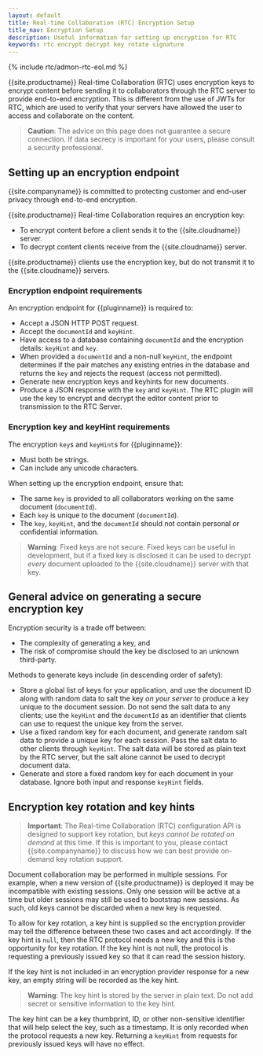 ```yaml
---
layout: default
title: Real-time Collaboration (RTC) Encryption Setup
title_nav: Encryption Setup
description: Useful information for setting up encryption for RTC
keywords: rtc encrypt decrypt key rotate signature
---
```


{% include rtc/admon-rtc-eol.md %}

{{site.productname}} Real-time Collaboration (RTC) uses encryption keys to encrypt content before sending it to collaborators through the RTC server to provide end-to-end encryption. This is different from the use of JWTs for RTC, which are used to verify that your servers have allowed the user to access and collaborate on the content.

> **Caution**: The advice on this page does not guarantee a secure connection. If data secrecy is important for your users, please consult a security professional.

## Setting up an encryption endpoint

{{site.companyname}} is committed to protecting customer and end-user privacy through end-to-end encryption.

{{site.productname}} Real-time Collaboration requires an encryption key:

- To encrypt content before a client sends it to the {{site.cloudname}} server.
- To decrypt content clients receive from the {{site.cloudname}} server.

{{site.productname}} clients use the encryption key, but do not transmit it to the {{site.cloudname}} servers.

### Encryption endpoint requirements

An encryption endpoint for {{pluginname}} is required to:

- Accept a JSON HTTP POST request.
- Accept the `documentId` and `keyHint`.
- Have access to a database containing `documentId` and the encryption details: `keyHint` and `key`.
- When provided a `documentId` and a non-null `keyHint`, the endpoint determines if the pair matches any existing entries in the database and returns the `key` and rejects the request (access not permitted).
- Generate new encryption keys and keyhints for new documents.
- Produce a JSON response with the `key` and `keyHint`. The RTC plugin will use the key to encrypt and decrypt the editor content prior to transmission to the RTC Server.

### Encryption key and keyHint requirements

The encryption `key`s and `keyHint`s for {{pluginname}}:

- Must both be strings.
- Can include any unicode characters.

When setting up the encryption endpoint, ensure that:

- The same `key` is provided to all collaborators working on the same document (`documentId`).
- Each `key` is unique to the document (`documentId`).
- The `key`, `keyHint`, and the `documentId` should not contain personal or confidential information.

> **Warning**: Fixed keys are not secure. Fixed keys can be useful in development, but if a fixed key is disclosed it can be used to decrypt _every_ document uploaded to the {{site.cloudname}} server with that key.

## General advice on generating a secure encryption key

Encryption security is a trade off between:

- The complexity of generating a key, and
- The risk of compromise should the key be disclosed to an unknown third-party.

Methods to generate keys include (in descending order of safety):

- Store a global list of keys for your application, and use the document ID along with random data to salt the key _on your server_ to produce a key unique to the document session. Do not send the salt data to any clients; use the `keyHint` and the `documentId` as an identifier that clients can use to request the unique key from the server.
- Use a fixed random key for each document, and generate random salt data to provide a unique key for each session. Pass the salt data to other clients through `keyHint`. The salt data will be stored as plain text by the RTC server, but the salt alone cannot be used to decrypt document data.
- Generate and store a fixed random key for each document in your database. Ignore both input and response `keyHint` fields.

## Encryption key rotation and key hints

> **Important**: The Real-time Collaboration (RTC) configuration API is designed to support key rotation, but _keys cannot be rotated on demand_ at this time. If this is important to you, please contact {{site.companyname}} to discuss how we can best provide on-demand key rotation support.

Document collaboration may be performed in multiple sessions. For example, when a new version of {{site.productname}} is deployed it may be incompatible with existing sessions. Only one session will be active at a time but older sessions may still be used to bootstrap new sessions. As such, old keys cannot be discarded when a new key is requested.

To allow for key rotation, a key hint is supplied so the encryption provider may tell the difference between these two cases and act accordingly. If the key hint is `null`, then the RTC protocol needs a new key and this is the opportunity for key rotation. If the key hint is not null, the protocol is requesting a previously issued key so that it can read the session history.

If the key hint is not included in an encryption provider response for a new key, an empty string will be recorded as the key hint.

> **Warning**: The key hint is stored by the server in plain text. Do not add secret or sensitive information to the key hint.

The key hint can be a key thumbprint, ID, or other non-sensitive identifier that will help select the key, such as a timestamp. It is only recorded when the protocol requests a new key. Returning a `keyHint` from requests for previously issued keys will have no effect.
